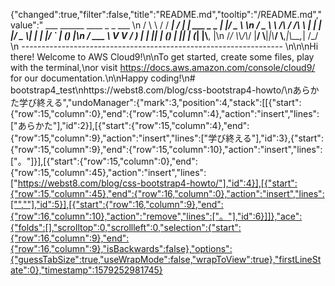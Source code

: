 {"changed":true,"filter":false,"title":"README.md","tooltip":"/README.md","value":"         ___        ______     ____ _                 _  ___  \n        / \\ \\      / / ___|   / ___| | ___  _   _  __| |/ _ \\ \n       / _ \\ \\ /\\ / /\\___ \\  | |   | |/ _ \\| | | |/ _` | (_) |\n      / ___ \\ V  V /  ___) | | |___| | (_) | |_| | (_| |\\__, |\n     /_/   \\_\\_/\\_/  |____/   \\____|_|\\___/ \\__,_|\\__,_|  /_/ \n ----------------------------------------------------------------- \n\n\nHi there! Welcome to AWS Cloud9!\n\nTo get started, create some files, play with the terminal,\nor visit https://docs.aws.amazon.com/console/cloud9/ for our documentation.\n\nHappy coding!\n# bootstrap4_test\nhttps://webst8.com/blog/css-bootstrap4-howto/\nあらかた学び終える","undoManager":{"mark":3,"position":4,"stack":[[{"start":{"row":15,"column":0},"end":{"row":15,"column":4},"action":"insert","lines":["あらかた"],"id":2}],[{"start":{"row":15,"column":4},"end":{"row":15,"column":9},"action":"insert","lines":["学び終える"],"id":3},{"start":{"row":15,"column":9},"end":{"row":15,"column":10},"action":"insert","lines":["。"]}],[{"start":{"row":15,"column":0},"end":{"row":15,"column":45},"action":"insert","lines":["https://webst8.com/blog/css-bootstrap4-howto/"],"id":4}],[{"start":{"row":15,"column":45},"end":{"row":16,"column":0},"action":"insert","lines":["",""],"id":5}],[{"start":{"row":16,"column":9},"end":{"row":16,"column":10},"action":"remove","lines":["。"],"id":6}]]},"ace":{"folds":[],"scrolltop":0,"scrollleft":0,"selection":{"start":{"row":16,"column":9},"end":{"row":16,"column":9},"isBackwards":false},"options":{"guessTabSize":true,"useWrapMode":false,"wrapToView":true},"firstLineState":0},"timestamp":1579252981745}